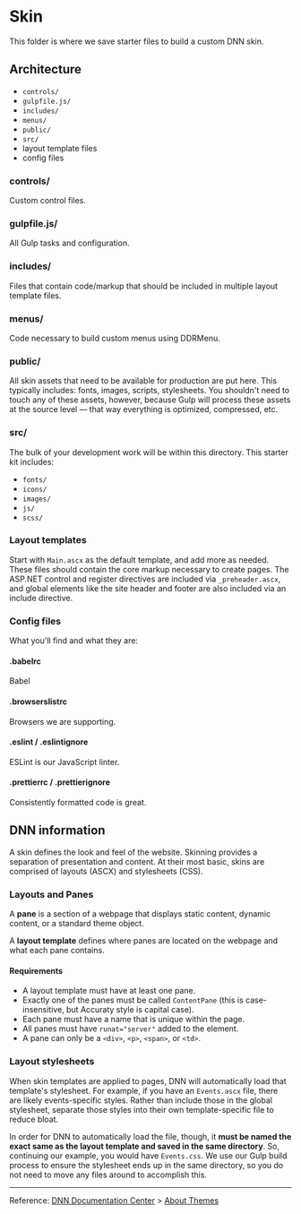 # Skin

This folder is where we save starter files to build a custom DNN skin.

## Architecture

- `controls/`
- `gulpfile.js/`
- `includes/`
- `menus/`
- `public/`
- `src/`
- layout template files
- config files

### controls/

Custom control files.

### gulpfile.js/

All Gulp tasks and configuration.

### includes/

Files that contain code/markup that should be included in multiple layout template files.

### menus/

Code necessary to build custom menus using DDRMenu.

### public/

All skin assets that need to be available for production are put here. This typically includes: fonts, images, scripts, stylesheets. You shouldn't need to touch any of these assets, however, because Gulp will process these assets at the source level — that way everything is optimized, compressed, etc.

### src/

The bulk of your development work will be within this directory. This starter kit includes:

- `fonts/`
- `icons/`
- `images/`
- `js/`
- `scss/`

### Layout templates

Start with `Main.ascx` as the default template, and add more as needed. These files should contain the core markup necessary to create pages. The ASP.NET control and register directives are included via `_preheader.ascx`, and global elements like the site header and footer are also included via an include directive.

### Config files

What you'll find and what they are:

#### .babelrc

Babel

#### .browserslistrc

Browsers we are supporting.

#### .eslint / .eslintignore

ESLint is our JavaScript linter.

#### .prettierrc / .prettierignore

Consistently formatted code is great.

## DNN information

A skin defines the look and feel of the website. Skinning provides a separation of presentation and content. At their most basic, skins are comprised of layouts (ASCX) and stylesheets (CSS).

### Layouts and Panes

A **pane** is a section of a webpage that displays static content, dynamic content, or a standard theme object.

A **layout template** defines where panes are located on the webpage and what each pane contains.

#### Requirements

- A layout template must have at least one pane.
- Exactly one of the panes must be called `ContentPane` (this is case-insensitive, but Accuraty style is capital case).
- Each pane must have a name that is unique within the page.
- All panes must have `runat="server"` added to the element.
- A pane can only be a `<div>`, `<p>`, `<span>`, or `<td>`.

### Layout stylesheets

When skin templates are applied to pages, DNN will automatically load that template's stylesheet. For example, if you have an `Events.ascx` file, there are likely events-specific styles. Rather than include those in the global stylesheet, separate those styles into their own template-specific file to reduce bloat.

In order for DNN to automatically load the file, though, it **must be named the exact same as the layout template and saved in the same directory**. So, continuing our example, you would have `Events.css`. We use our Gulp build process to ensure the stylesheet ends up in the same directory, so you do not need to move any files around to accomplish this.

---

Reference: [DNN Documentation Center](http://www.dnnsoftware.com/docs) > [About Themes](http://www.dnnsoftware.com/docs/designers/about-themes.html)
